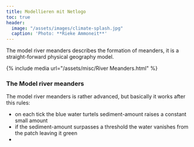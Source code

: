 ```yaml
---
title: Modellieren mit Netlogo
toc: true 
header: 
  image: "/assets/images/climate-splash.jpg"
  caption: 'Photo: **Rieke Ammoneit**'
---
```


The model river meanders describes the formation of meanders, it is a straight-forward physical geography model.

<!--more-->

{% include media url="/assets/misc/River Meanders.html" %}

### The Model river meanders

The model river meanders is rather advanced, but basically it works after this rules: 

* on each tick the blue water turtels sediment-amount raises a constant small amount
* if the sediment-amount surpasses a threshold the water vanishes from the patch leaving it green
* 
